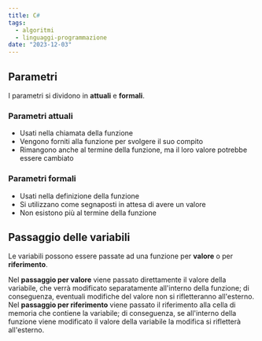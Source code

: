 ```yaml
---
title: C#
tags:
  - algoritmi
  - linguaggi-programmazione
date: "2023-12-03"
---
```


## Parametri
I parametri si dividono in **attuali** e **formali**.
### Parametri attuali
- Usati nella chiamata della funzione
- Vengono forniti alla funzione per svolgere il suo compito
- Rimangono anche al termine della funzione, ma il loro valore potrebbe essere cambiato
### Parametri formali
- Usati nella definizione della funzione
- Si utilizzano come segnaposti in attesa di avere un valore
- Non esistono più al termine della funzione


## Passaggio delle variabili
Le variabili possono essere passate ad una funzione per **valore** o per **riferimento**.

Nel **passaggio per valore** viene passato direttamente il valore della variabile, che verrà modificato separatamente all'interno della funzione; di conseguenza, eventuali modifiche del valore non si rifletteranno all'esterno.<br>
Nel **passaggio per riferimento** viene passato il riferimento alla cella di memoria che contiene la variabile; di conseguenza, se all'interno della funzione viene modificato il valore della variabile la modifica si rifletterà all'esterno.